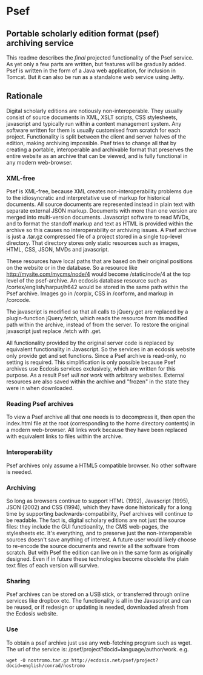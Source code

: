 # Psef
## Portable scholarly edition format (psef) archiving service

This readme describes the *final* projected functionality of the Psef 
service. As yet only a few parts are written, but features will be 
gradually added. Psef is written in the form of a Java web application, 
for inclusion in Tomcat. But it can also be run as a standalone web 
service using Jetty.

## Rationale

Digital scholarly editions are notiously non-interoperable. They usually 
consist of source documents in XML, XSLT scripts, CSS stylesheets, 
javascript and typically run within a content management system. Any 
software written for them is usually customised from scratch for each 
project. Functionality is split between the client and server halves of 
the edition, making archiving impossible. Psef tries to change all that 
by creating a portable, interoperable and archivable format that 
preserves the entire website as an archive that can be viewed, and is 
fully functional in any modern web-browser.

### XML-free

Psef is XML-free, because XML creates non-interoperability problems due 
to the idiosyncratic and interpretative use of markup for historical 
documents. All source documents are represented instead in plain text 
with separate external JSON markup. Documents with more than one version 
are merged into multi-version documents. Javascript software to read 
MVDs, and to format the standoff markup and text as HTML is provided 
within the archive so this causes no interoperability or archiving 
issues. A Psef archive is just a .tar.gz compressed file of a project 
stored in a single top-level directory. That directory stores only 
static resources such as images, HTML, CSS, JSON, MVDs and javascript.

These resources have local paths that are based on their original 
positions on the website or in the database. So a resource like 
http://mysite.com/mycms/node/4 would become /static/node/4 at the top 
level of the psef-archive. An ecdosis database resource such as 
/cortex/english/harpur/h642 would be stored in the same path within the 
Psef archive. Images go in /corpix, CSS in /corform, and markup in 
/corcode.

The javascript is modified so that all calls to jQuery.get are replaced 
by a plugin-function jQuery.fetch, which reads the resource from its 
modified path within the archive, instead of from the server. To restore 
the original javascript just replace .fetch with .get.

All functionality provided by the original server code is replaced by 
equivalent functionality in Javascript. So the services in an ecdosis 
website only provide get and set functions. Since a Psef archive is 
read-only, no setting is required. This simplification is only possible 
because Psef archives use Ecdosis services exclusively, which are 
written for this purpose. As a result Psef *will not work* with 
arbitrary websites. External resources are also saved within the archive 
and "frozen" in the state they were in when downloaded.

### Reading Psef archives

To view a Psef archive all that one needs is to decompress it, then open 
the index.html file at the root (corresponding to the home directory 
contents) in a modern web-browser. All links work because they have been 
replaced with equivalent links to files within the archive.

### Interoperability

Psef archives only assume a HTML5 compatible browser. No other software 
is needed.

### Archiving

So long as browsers continue to support HTML (1992), Javascript (1995), 
JSON (2002) and CSS (1994), which they have done historically for a long 
time by supporting backwards-compatibility, Psef archives will continue 
to be readable. The fact is, digital scholary editions are not just the 
source files: they include the GUI functioanlity, the CMS web-pages, the 
stylesheets etc. It's everything, and to preserve just the 
non-interoperable sources doesn't save anything of interest. A future 
user would likely choose to re-encode the source documents and rewrite 
all the software from scratch. But with Psef the edition can live on in 
the same form as originally designed. Even if in future these 
technologies become obsolete the plain text files of each version will 
survive.

### Sharing

Psef archives can be stored on a USB stick, or transferred through 
online services like dropbox etc. The functionality is all in the 
Javascript and can be reused, or if redesign or updating is needed, 
downloaded afresh from the Ecdosis website.
 
### Use

To obtain a psef archive just use any web-fetching program such as wget. 
The url of the service is: /psef/project?docid=language/author/work. 
e.g.

    wget -O nostromo.tar.gz http://ecdosis.net/psef/project?docid=english/conrad/nostromo


